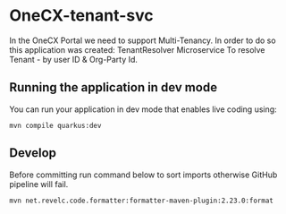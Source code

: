 # OneCX-tenant-svc

In the OneCX Portal we need to support Multi-Tenancy. In order to do so this application was created:
TenantResolver Microservice To resolve Tenant - by user ID & Org-Party Id.

## Running the application in dev mode

You can run your application in dev mode that enables live coding using:

```shell script
mvn compile quarkus:dev
```

## Develop

Before committing run command below to sort imports otherwise GitHub pipeline will fail.

```
mvn net.revelc.code.formatter:formatter-maven-plugin:2.23.0:format
```